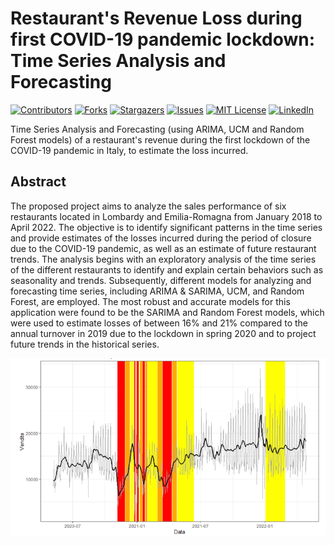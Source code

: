 # Restaurant's Revenue Loss during first COVID-19 pandemic lockdown: Time Series Analysis and Forecasting

[![Contributors][contributors-shield]][contributors-url]
[![Forks][forks-shield]][forks-url]
[![Stargazers][stars-shield]][stars-url]
[![Issues][issues-shield]][issues-url]
[![MIT License][license-shield]][license-url]
[![LinkedIn][linkedin-shield]][linkedin-url]

Time Series Analysis and Forecasting (using ARIMA, UCM and Random Forest models) of a restaurant's revenue during the first lockdown of the COVID-19 pandemic in Italy, to estimate the loss incurred.

## Abstract

The proposed project aims to analyze the sales performance of six restaurants located in Lombardy and Emilia-Romagna from January 2018 to April 2022. The objective is to identify significant patterns in the time series and provide estimates of the losses incurred during the period of closure due to the COVID-19 pandemic, as well as an estimate of future restaurant trends. The analysis begins with an exploratory analysis of the time series of the different restaurants to identify and explain certain behaviors such as seasonality and trends. Subsequently, different models for analyzing and forecasting time series, including ARIMA & SARIMA, UCM, and Random Forest, are employed. The most robust and accurate models for this application were found to be the SARIMA and Random Forest models, which were used to estimate losses of between 16% and 21% compared to the annual turnover in 2019 due to the lockdown in spring 2020 and to project future trends in the historical series.

![DataViz](https://raw.githubusercontent.com/giocoal/minimal-portfolio/main/images/data-lab.png)

<!-- MARKDOWN LINKS & IMAGES -->
<!-- https://www.markdownguide.org/basic-syntax/#reference-style-links -->
[contributors-shield]: https://img.shields.io/github/contributors/giocoal/restaurant-revenue-loss-COVID-retrospective-analysis.svg?style=for-the-badge
[contributors-url]: https://github.com/giocoal/restaurant-revenue-loss-COVID-retrospective-analysis/graphs/contributors
[forks-shield]: https://img.shields.io/github/forks/giocoal/restaurant-revenue-loss-COVID-retrospective-analysis.svg?style=for-the-badge
[forks-url]: https://github.com/giocoal/restaurant-revenue-loss-COVID-retrospective-analysis/network/members
[stars-shield]: https://img.shields.io/github/stars/giocoal/restaurant-revenue-loss-COVID-retrospective-analysis.svg?style=for-the-badge
[stars-url]: https://github.com/giocoal/restaurant-revenue-loss-COVID-retrospective-analysis/stargazers
[issues-shield]: https://img.shields.io/github/issues/giocoal/restaurant-revenue-loss-COVID-retrospective-analysis.svg?style=for-the-badge
[issues-url]: https://github.com/giocoal/restaurant-revenue-loss-COVID-retrospective-analysis/issues
[license-shield]: https://img.shields.io/github/license/giocoal/restaurant-revenue-loss-COVID-retrospective-analysis.svg?style=for-the-badge
[license-url]: https://github.com/giocoal/restaurant-revenue-loss-COVID-retrospective-analysis/blob/master/LICENSE.md
[linkedin-shield]: https://img.shields.io/badge/-LinkedIn-black.svg?style=for-the-badge&logo=linkedin&colorB=555
[linkedin-url]: https://www.linkedin.com/in/giorgio-carbone-63154219b/
[product-screenshot]: images/screenshot.png
[Next.js]: https://img.shields.io/badge/next.js-000000?style=for-the-badge&logo=nextdotjs&logoColor=white
[Next-url]: https://nextjs.org/
[React.js]: https://img.shields.io/badge/React-20232A?style=for-the-badge&logo=react&logoColor=61DAFB
[React-url]: https://reactjs.org/
[Vue.js]: https://img.shields.io/badge/Vue.js-35495E?style=for-the-badge&logo=vuedotjs&logoColor=4FC08D
[Vue-url]: https://vuejs.org/
[Angular.io]: https://img.shields.io/badge/Angular-DD0031?style=for-the-badge&logo=angular&logoColor=white
[Angular-url]: https://angular.io/
[Svelte.dev]: https://img.shields.io/badge/Svelte-4A4A55?style=for-the-badge&logo=svelte&logoColor=FF3E00
[Svelte-url]: https://svelte.dev/
[Laravel.com]: https://img.shields.io/badge/Laravel-FF2D20?style=for-the-badge&logo=laravel&logoColor=white
[Laravel-url]: https://laravel.com
[Bootstrap.com]: https://img.shields.io/badge/Bootstrap-563D7C?style=for-the-badge&logo=bootstrap&logoColor=white
[Bootstrap-url]: https://getbootstrap.com
[JQuery.com]: https://img.shields.io/badge/jQuery-0769AD?style=for-the-badge&logo=jquery&logoColor=white
[JQuery-url]: https://jquery.com
